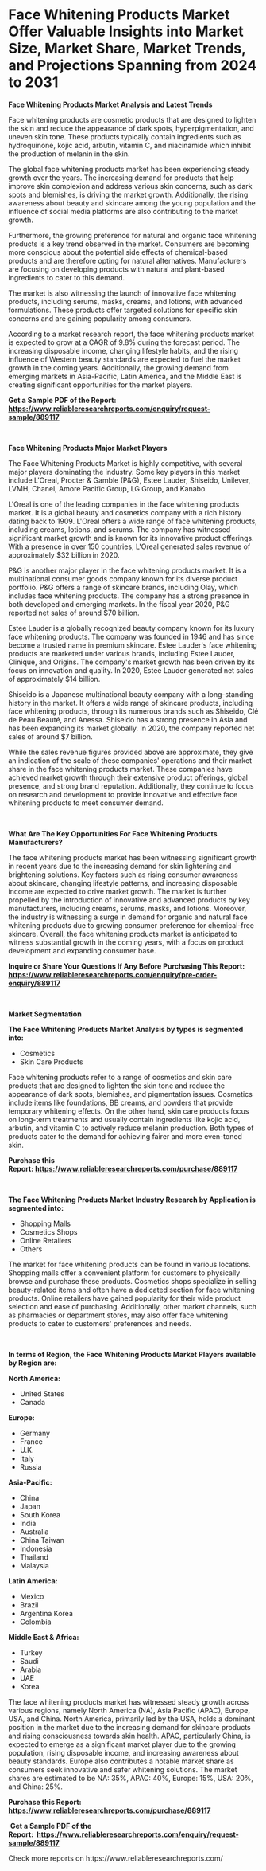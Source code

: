 <p><h1>Face Whitening Products Market Offer Valuable Insights into Market Size, Market Share, Market Trends, and Projections Spanning from 2024 to 2031</h1></p><p><strong>Face Whitening Products Market Analysis and Latest Trends</strong></p>
<p><p>Face whitening products are cosmetic products that are designed to lighten the skin and reduce the appearance of dark spots, hyperpigmentation, and uneven skin tone. These products typically contain ingredients such as hydroquinone, kojic acid, arbutin, vitamin C, and niacinamide which inhibit the production of melanin in the skin.</p><p>The global face whitening products market has been experiencing steady growth over the years. The increasing demand for products that help improve skin complexion and address various skin concerns, such as dark spots and blemishes, is driving the market growth. Additionally, the rising awareness about beauty and skincare among the young population and the influence of social media platforms are also contributing to the market growth.</p><p>Furthermore, the growing preference for natural and organic face whitening products is a key trend observed in the market. Consumers are becoming more conscious about the potential side effects of chemical-based products and are therefore opting for natural alternatives. Manufacturers are focusing on developing products with natural and plant-based ingredients to cater to this demand.</p><p>The market is also witnessing the launch of innovative face whitening products, including serums, masks, creams, and lotions, with advanced formulations. These products offer targeted solutions for specific skin concerns and are gaining popularity among consumers.</p><p>According to a market research report, the face whitening products market is expected to grow at a CAGR of 9.8% during the forecast period. The increasing disposable income, changing lifestyle habits, and the rising influence of Western beauty standards are expected to fuel the market growth in the coming years. Additionally, the growing demand from emerging markets in Asia-Pacific, Latin America, and the Middle East is creating significant opportunities for the market players.</p></p>
<p><strong>Get a Sample PDF of the Report:&nbsp; <a href="https://www.reliableresearchreports.com/enquiry/request-sample/889117">https://www.reliableresearchreports.com/enquiry/request-sample/889117</a></strong></p>
<p>&nbsp;</p>
<p><strong>Face Whitening Products Major Market Players</strong></p>
<p><p>The Face Whitening Products Market is highly competitive, with several major players dominating the industry. Some key players in this market include L'Oreal, Procter & Gamble (P&G), Estee Lauder, Shiseido, Unilever, LVMH, Chanel, Amore Pacific Group, LG Group, and Kanabo.</p><p>L'Oreal is one of the leading companies in the face whitening products market. It is a global beauty and cosmetics company with a rich history dating back to 1909. L'Oreal offers a wide range of face whitening products, including creams, lotions, and serums. The company has witnessed significant market growth and is known for its innovative product offerings. With a presence in over 150 countries, L'Oreal generated sales revenue of approximately $32 billion in 2020.</p><p>P&G is another major player in the face whitening products market. It is a multinational consumer goods company known for its diverse product portfolio. P&G offers a range of skincare brands, including Olay, which includes face whitening products. The company has a strong presence in both developed and emerging markets. In the fiscal year 2020, P&G reported net sales of around $70 billion.</p><p>Estee Lauder is a globally recognized beauty company known for its luxury face whitening products. The company was founded in 1946 and has since become a trusted name in premium skincare. Estee Lauder's face whitening products are marketed under various brands, including Estee Lauder, Clinique, and Origins. The company's market growth has been driven by its focus on innovation and quality. In 2020, Estee Lauder generated net sales of approximately $14 billion.</p><p>Shiseido is a Japanese multinational beauty company with a long-standing history in the market. It offers a wide range of skincare products, including face whitening products, through its numerous brands such as Shiseido, Clé de Peau Beauté, and Anessa. Shiseido has a strong presence in Asia and has been expanding its market globally. In 2020, the company reported net sales of around $7 billion.</p><p>While the sales revenue figures provided above are approximate, they give an indication of the scale of these companies' operations and their market share in the face whitening products market. These companies have achieved market growth through their extensive product offerings, global presence, and strong brand reputation. Additionally, they continue to focus on research and development to provide innovative and effective face whitening products to meet consumer demand.</p></p>
<p>&nbsp;</p>
<p><strong>What Are The Key Opportunities For Face Whitening Products Manufacturers?</strong></p>
<p><p>The face whitening products market has been witnessing significant growth in recent years due to the increasing demand for skin lightening and brightening solutions. Key factors such as rising consumer awareness about skincare, changing lifestyle patterns, and increasing disposable income are expected to drive market growth. The market is further propelled by the introduction of innovative and advanced products by key manufacturers, including creams, serums, masks, and lotions. Moreover, the industry is witnessing a surge in demand for organic and natural face whitening products due to growing consumer preference for chemical-free skincare. Overall, the face whitening products market is anticipated to witness substantial growth in the coming years, with a focus on product development and expanding consumer base.</p></p>
<p><strong>Inquire or Share Your Questions If Any Before Purchasing This Report: <a href="https://www.reliableresearchreports.com/enquiry/pre-order-enquiry/889117">https://www.reliableresearchreports.com/enquiry/pre-order-enquiry/889117</a></strong></p>
<p>&nbsp;</p>
<p><strong>Market Segmentation</strong></p>
<p><strong>The Face Whitening Products Market Analysis by types is segmented into:</strong></p>
<p><ul><li>Cosmetics</li><li>Skin Care Products</li></ul></p>
<p><p>Face whitening products refer to a range of cosmetics and skin care products that are designed to lighten the skin tone and reduce the appearance of dark spots, blemishes, and pigmentation issues. Cosmetics include items like foundations, BB creams, and powders that provide temporary whitening effects. On the other hand, skin care products focus on long-term treatments and usually contain ingredients like kojic acid, arbutin, and vitamin C to actively reduce melanin production. Both types of products cater to the demand for achieving fairer and more even-toned skin.</p></p>
<p><strong>Purchase this Report:&nbsp;<a href="https://www.reliableresearchreports.com/purchase/889117">https://www.reliableresearchreports.com/purchase/889117</a></strong></p>
<p>&nbsp;</p>
<p><strong>The Face Whitening Products Market Industry Research by Application is segmented into:</strong></p>
<p><ul><li>Shopping Malls</li><li>Cosmetics Shops</li><li>Online Retailers</li><li>Others</li></ul></p>
<p><p>The market for face whitening products can be found in various locations. Shopping malls offer a convenient platform for customers to physically browse and purchase these products. Cosmetics shops specialize in selling beauty-related items and often have a dedicated section for face whitening products. Online retailers have gained popularity for their wide product selection and ease of purchasing. Additionally, other market channels, such as pharmacies or department stores, may also offer face whitening products to cater to customers' preferences and needs.</p></p>
<p>&nbsp;</p>
<p><strong>In terms of Region, the Face Whitening Products Market Players available by Region are:</strong></p>
<p>
    <p> <strong> North America: </strong>
        <ul>
            <li>United States</li>
            <li>Canada</li>
        </ul>
        </p> 
    <p> <strong> Europe: </strong>
        <ul>
            <li>Germany</li>
            <li>France</li>
            <li>U.K.</li>
            <li>Italy</li>
            <li>Russia</li>
        </ul>
        </p> 
    <p> <strong> Asia-Pacific: </strong>
        <ul>
            <li>China</li>
            <li>Japan</li>
            <li>South Korea</li>
            <li>India</li>
            <li>Australia</li>
            <li>China Taiwan</li>
            <li>Indonesia</li>
            <li>Thailand</li>
            <li>Malaysia</li>
        </ul>
        </p> 
    <p> <strong> Latin America: </strong>
        <ul>
            <li>Mexico</li>
            <li>Brazil</li>
            <li>Argentina Korea</li>
            <li>Colombia</li>
        </ul>
        </p> 
    <p> <strong> Middle East & Africa: </strong>
        <ul>
            <li>Turkey</li>
            <li>Saudi</li>
            <li>Arabia</li>
            <li>UAE</li>
            <li>Korea</li>
        </ul>
    </p>
    </p>
<p><p>The face whitening products market has witnessed steady growth across various regions, namely North America (NA), Asia Pacific (APAC), Europe, USA, and China. North America, primarily led by the USA, holds a dominant position in the market due to the increasing demand for skincare products and rising consciousness towards skin health. APAC, particularly China, is expected to emerge as a significant market player due to the growing population, rising disposable income, and increasing awareness about beauty standards. Europe also contributes a notable market share as consumers seek innovative and safer whitening solutions. The market shares are estimated to be NA: 35%, APAC: 40%, Europe: 15%, USA: 20%, and China: 25%.</p></p>
<p><strong>Purchase this Report: <a href="https://www.reliableresearchreports.com/purchase/889117">https://www.reliableresearchreports.com/purchase/889117</a></strong></p>
<p>&nbsp;<strong>Get a Sample PDF of the Report:&nbsp;&nbsp;<a href="https://www.reliableresearchreports.com/enquiry/request-sample/889117">https://www.reliableresearchreports.com/enquiry/request-sample/889117</a></strong></p>
<p><strong></strong></p>
<p>Check more reports on https://www.reliableresearchreports.com/</p>